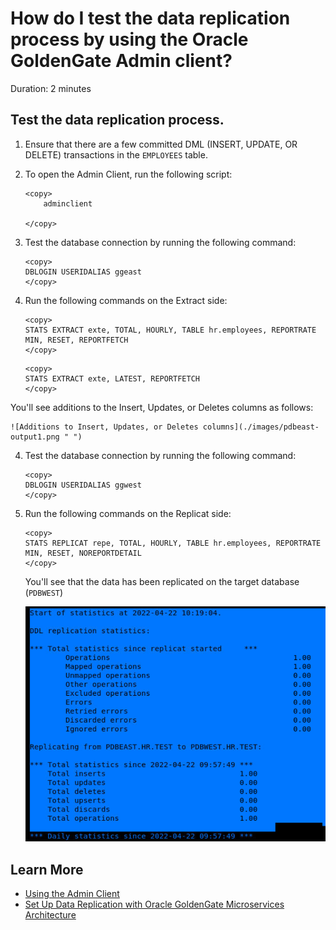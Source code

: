 # How do I test the data replication process by using the Oracle GoldenGate Admin client?

Duration: 2 minutes

## Test the data replication process.

1. Ensure that there are a few committed DML (INSERT, UPDATE, OR DELETE) transactions in the `EMPLOYEES` table.

2. To open the Admin Client, run the following script: 
    ```
    <copy>
        adminclient

    </copy> 

    ```

3. Test the database connection by running the following command:

    ```
    <copy>
    DBLOGIN USERIDALIAS ggeast
    </copy>
    ```

4. Run the following commands on the Extract side:
    ```
    <copy>
    STATS EXTRACT exte, TOTAL, HOURLY, TABLE hr.employees, REPORTRATE MIN, RESET, REPORTFETCH
    </copy>
    ```
    ```
    <copy>
    STATS EXTRACT exte, LATEST, REPORTFETCH
    </copy>
    ```
  You'll see additions to the Insert, Updates, or Deletes columns as follows:

    ![Additions to Insert, Updates, or Deletes columns](./images/pdbeast-output1.png " ")


4. Test the database connection by running the following command:
    ```
    <copy>
    DBLOGIN USERIDALIAS ggwest
    </copy>
    ```

5. Run the following commands on the Replicat side:
    ```
    <copy>
    STATS REPLICAT repe, TOTAL, HOURLY, TABLE hr.employees, REPORTRATE MIN, RESET, NOREPORTDETAIL
    </copy>
    ```
    You'll see that the data has been replicated on the target database (`PDBWEST`)

    ![Replicated data on the target db](./images/pdbwest-output2.png " ")

## Learn More
* [Using the Admin Client](https://docs.oracle.com/en/middleware/goldengate/core/21.1/admin/getting-started-oracle-goldengate-process-interfaces.html#GUID-84B33389-0594-4449-BF1A-A496FB1EDB29)
* [Set Up Data Replication with Oracle GoldenGate Microservices Architecture](https://docs.oracle.com/en/middleware/goldengate/core/21.3/ggmas/quickstart-your-data-replication-oracle-goldengate-microservices-architecture.html)

